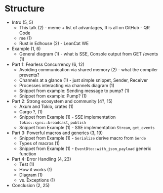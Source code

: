 # Structure

* Intro (5, 5)
  * This talk (2) - meme + list of advantages, It is all on GitHub - QR Code
  * me (1)
  * Rust in Edhouse (2) - LeanCat WE
* Example (1, 6)
  * General diagram (1) - what is SSE, Console output from GET /events (1)
* Part 1: Fearless Concurrency (6, 12)
  * Avoiding communication via shared memory (2) - what the compiler prevents?
  * Channels at a glance (1) - just simple snippet, Sender, Receiver
  * Processes interacting via channels diagram (1)
  * Snippet from example: Sending message to pump? (1)
  * Snippet from example: Pump? (1)
* Part 2: Strong ecosystem and community (4?, 15)
  * Axum and Tokio, crates (1)
  * Cargo ?, (1)
  * Snippet from Example (1) - SSE implementation `tokio::sync::broadcast`, `publish`
  * Snippet from Example (1) - SSE implementation `Stream`, `get_events`
* Part 3: Powerful macros and generics (3, 19)
  * Snippet from Example (1) - `Serialize` derive macro from `Serde`
  * Types of macros (1)
  * Snippet from Example (1) - `EventDto::with_json_payload` generic function
* Part 4: Error Handling (4, 23)
  * Test (1)
  * How it works (1)
  * Diagram (1)
  * vs. Exceptions (1)
* Conclusion (2, 25)
